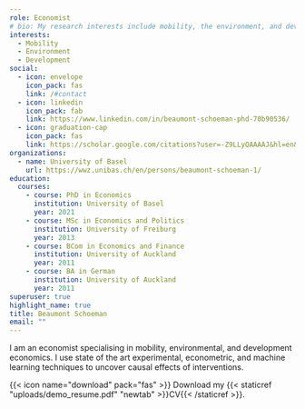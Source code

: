 ```yaml
---
role: Economist
# bio: My research interests include mobility, the environment, and development.
interests:
  - Mobility
  - Environment
  - Development
social:
  - icon: envelope
    icon_pack: fas
    link: /#contact
  - icon: linkedin
    icon_pack: fab
    link: https://www.linkedin.com/in/beaumont-schoeman-phd-70b90536/
  - icon: graduation-cap
    icon_pack: fas
    link: https://scholar.google.com/citations?user=-Z9LLyQAAAAJ&hl=en&oi=ao
organizations:
  - name: University of Basel
    url: https://wwz.unibas.ch/en/persons/beaumont-schoeman-1/
education:
  courses:
    - course: PhD in Economics
      institution: University of Basel
      year: 2021
    - course: MSc in Economics and Politics
      institution: University of Freiburg
      year: 2013
    - course: BCom in Economics and Finance
      institution: University of Auckland
      year: 2011
    - course: BA in German
      institution: University of Auckland
      year: 2011
superuser: true
highlight_name: true
title: Beaumont Schoeman
email: ""
---
```

I am an economist specialising in mobility, environmental, and development economics. I use state of the art experimental, econometric, and machine learning techniques to uncover causal effects of interventions.

{{< icon name="download" pack="fas" >}} Download my {{< staticref "uploads/demo_resume.pdf" "newtab" >}}CV{{< /staticref >}}.
